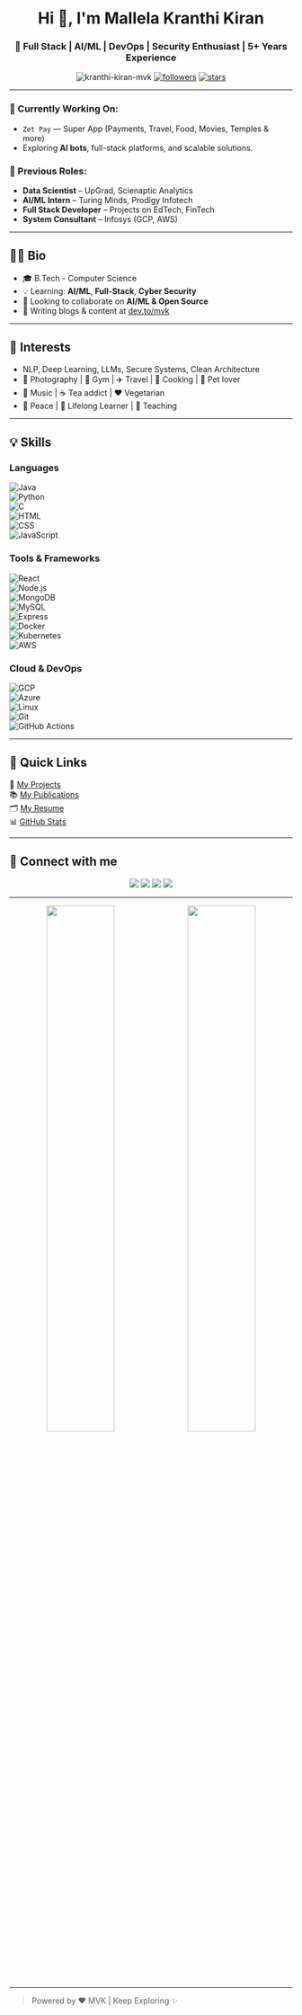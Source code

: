 <h1 align="center">Hi 👋, I'm Mallela Kranthi Kiran</h1>
<h3 align="center">🚀 Full Stack | AI/ML | DevOps | Security Enthusiast | 5+ Years Experience</h3>

<p align="center">
  <img src="https://komarev.com/ghpvc/?username=kranthi-kiran-mvk&label=Profile%20views&color=0e75b6&style=flat" alt="kranthi-kiran-mvk" />
  <a href="#"><img alt="followers" title="Follow me on Github" src="https://img.shields.io/github/followers/kranthi-kiran-mvk?color=236ad3&style=flat-square" /></a>
  <a href="#"><img alt="stars" title="GitHub Stars" src="https://img.shields.io/github/stars/kranthi-kiran-mvk?style=flat-square" /></a>
</p>

---

### 🔭 Currently Working On:
- `Zet Pay` — Super App (Payments, Travel, Food, Movies, Temples & more)
- Exploring **AI bots**, full-stack platforms, and scalable solutions.

### 💼 Previous Roles:
- **Data Scientist** – UpGrad, Scienaptic Analytics  
- **AI/ML Intern** – Turing Minds, Prodigy Infotech  
- **Full Stack Developer** – Projects on EdTech, FinTech  
- **System Consultant** – Infosys (GCP, AWS)

---

## 👨‍🎓 Bio
- 🎓 B.Tech - Computer Science  
- 💡 Learning: **AI/ML**, **Full-Stack**, **Cyber Security**  
- 🤝 Looking to collaborate on **AI/ML & Open Source**  
- 📝 Writing blogs & content at [dev.to/mvk](#)

---

## 🧠 Interests
- NLP, Deep Learning, LLMs, Secure Systems, Clean Architecture  
- 📸 Photography | 🧘 Gym | ✈️ Travel | 🍳 Cooking | 🐶 Pet lover  
- 🎵 Music | ☕ Tea addict | ❤️ Vegetarian  
- 🧘 Peace | 🧠 Lifelong Learner | 💬 Teaching

---

## 💡 Skills

### Languages  
![Java](https://img.shields.io/badge/-Java-007396?style=flat&logo=java)  
![Python](https://img.shields.io/badge/-Python-3776AB?style=flat&logo=python)  
![C](https://img.shields.io/badge/-C-00599C?style=flat&logo=c)  
![HTML](https://img.shields.io/badge/-HTML5-E34F26?style=flat&logo=html5)  
![CSS](https://img.shields.io/badge/-CSS3-1572B6?style=flat&logo=css3)  
![JavaScript](https://img.shields.io/badge/-JavaScript-F7DF1E?style=flat&logo=javascript)

### Tools & Frameworks  
![React](https://img.shields.io/badge/-React-61DAFB?style=flat&logo=react)  
![Node.js](https://img.shields.io/badge/-Node.js-339933?style=flat&logo=node.js)  
![MongoDB](https://img.shields.io/badge/-MongoDB-47A248?style=flat&logo=mongodb)  
![MySQL](https://img.shields.io/badge/-MySQL-4479A1?style=flat&logo=mysql)  
![Express](https://img.shields.io/badge/-Express-black?style=flat&logo=express)  
![Docker](https://img.shields.io/badge/-Docker-2496ED?style=flat&logo=docker)  
![Kubernetes](https://img.shields.io/badge/-Kubernetes-326CE5?style=flat&logo=kubernetes)  
![AWS](https://img.shields.io/badge/-AWS-232F3E?style=flat&logo=amazon-aws)

### Cloud & DevOps  
![GCP](https://img.shields.io/badge/-Google%20Cloud-4285F4?style=flat&logo=google-cloud)  
![Azure](https://img.shields.io/badge/-Azure-0078D4?style=flat&logo=microsoft-azure)  
![Linux](https://img.shields.io/badge/-Linux-FCC624?style=flat&logo=linux)  
![Git](https://img.shields.io/badge/-Git-F05032?style=flat&logo=git)  
![GitHub Actions](https://img.shields.io/badge/-GitHub%20Actions-2088FF?style=flat&logo=github-actions)

---

## 📌 Quick Links

🔗 [My Projects](#)  
📚 [My Publications](#)  
🗂️ [My Resume](#)  
📊 [GitHub Stats](#)

---

## 🤝 Connect with me

<p align="center">
  <a href="mailto:kranthi.mvk@gmail.com"><img src="https://img.shields.io/badge/-Gmail-D14836?style=flat&logo=gmail&logoColor=white"/></a>
  <a href="https://linkedin.com/in/kranthi-kiran"><img src="https://img.shields.io/badge/-LinkedIn-0077B5?style=flat&logo=linkedin"/></a>
  <a href="https://twitter.com/kranthimvk"><img src="https://img.shields.io/badge/-Twitter-1DA1F2?style=flat&logo=twitter&logoColor=white"/></a>
  <a href="https://instagram.com/kranthi.mvks"><img src="https://img.shields.io/badge/-Instagram-E4405F?style=flat&logo=instagram&logoColor=white"/></a>
</p>

---

<p align="center">
  <img src="https://github-readme-stats.vercel.app/api?username=kranthi-kiran-mvk&show_icons=true&theme=radical" width="49%" />
  <img src="https://github-readme-streak-stats.herokuapp.com/?user=kranthi-kiran-mvk&theme=radical" width="49%" />
</p>

---

> Powered by ❤️ MVK | Keep Exploring ✨
